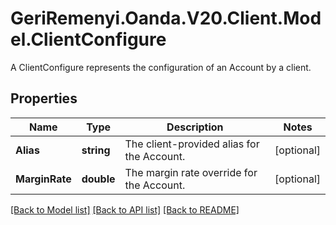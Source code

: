 # GeriRemenyi.Oanda.V20.Client.Model.ClientConfigure
A ClientConfigure represents the configuration of an Account by a client.
## Properties

Name | Type | Description | Notes
------------ | ------------- | ------------- | -------------
**Alias** | **string** | The client-provided alias for the Account. | [optional] 
**MarginRate** | **double** | The margin rate override for the Account. | [optional] 

[[Back to Model list]](../README.md#documentation-for-models) [[Back to API list]](../README.md#documentation-for-api-endpoints) [[Back to README]](../README.md)

